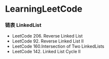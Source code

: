 # LearningLeetCode

### 链表 LinkedList
- LeetCode 206. Reverse Linked List
- LeetCode 92. Reverse Linked List II
- LeetCode 160.Intersection of Two LinkedLists
- LeetCode 142. Linked List Cycle II

